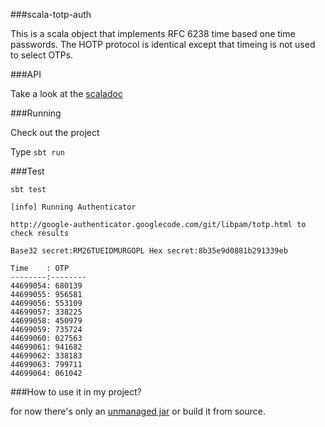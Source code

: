 ###scala-totp-auth

This is a scala object that implements RFC 6238 time based one time passwords.
The HOTP protocol is identical except that timeing is not used to select OTPs.

###API

Take a look at the [scaladoc](http://milo-minderbender.github.com/scala-totp-auth/target/scala-2.9.2/api/org/catch22/totp/auth/package.html) 

###Running

Check out the project 

Type `sbt run` 

###Test

`sbt test`



    [info] Running Authenticator 
    
    http://google-authenticator.googlecode.com/git/libpam/totp.html to check results
    
    Base32 secret:RM26TUEIDMURGOPL Hex secret:8b35e9d0881b291339eb
    
    Time    : OTP
    --------:--------
    44699054: 680139
    44699055: 956581
    44699056: 553109
    44699057: 338225
    44699058: 450979
    44699059: 735724
    44699060: 027563
    44699061: 941682
    44699062: 338183
    44699063: 799711
    44699064: 061042

###How to use it in my project?

for now there's only an [unmanaged jar](http://milo-minderbender.github.com/scala-totp-auth/target/scala-2.9.2/scala-totp-auth_2.9.2-1.0.jar) or build it from source.
